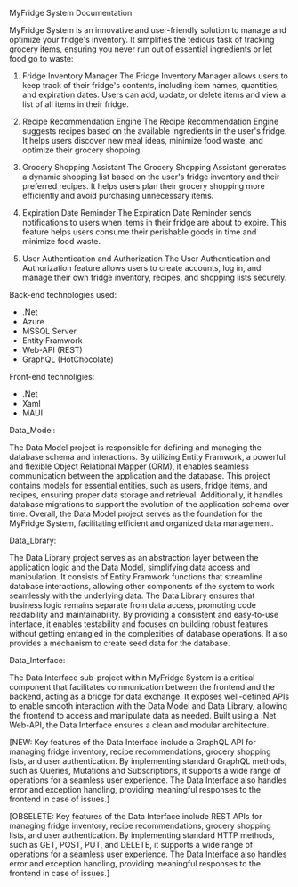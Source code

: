 MyFridge System Documentation

MyFridge System is an innovative and user-friendly solution to manage and optimize your fridge's inventory. It simplifies the tedious task of tracking grocery items, ensuring you never run out of essential ingredients or let food go to waste:

1. Fridge Inventory Manager
The Fridge Inventory Manager allows users to keep track of their fridge's contents, including item names, quantities, and expiration dates. Users can add, update, or delete items and view a list of all items in their fridge.

2. Recipe Recommendation Engine
The Recipe Recommendation Engine suggests recipes based on the available ingredients in the user's fridge. It helps users discover new meal ideas, minimize food waste, and optimize their grocery shopping.

3. Grocery Shopping Assistant
The Grocery Shopping Assistant generates a dynamic shopping list based on the user's fridge inventory and their preferred recipes. It helps users plan their grocery shopping more efficiently and avoid purchasing unnecessary items.

4. Expiration Date Reminder
The Expiration Date Reminder sends notifications to users when items in their fridge are about to expire. This feature helps users consume their perishable goods in time and minimize food waste.

5. User Authentication and Authorization
The User Authentication and Authorization feature allows users to create accounts, log in, and manage their own fridge inventory, recipes, and shopping lists securely.

Back-end technologies used:
  - .Net
  - Azure
  - MSSQL Server
  - Entity Framwork
  - Web-API (REST)
  - GraphQL (HotChocolate)

Front-end technoligies:
  - .Net
  - Xaml
  - MAUI

Data_Model: 

The Data Model project is responsible for defining and managing the database schema and interactions. By utilizing Entity Framwork, a powerful and flexible Object Relational Mapper (ORM), it enables seamless communication between the application and the database. This project contains models for essential entities, such as users, fridge items, and recipes, ensuring proper data storage and retrieval. Additionally, it handles database migrations to support the evolution of the application schema over time. Overall, the Data Model project serves as the foundation for the MyFridge System, facilitating efficient and organized data management.

Data_Lbrary:

The Data Library project serves as an abstraction layer between the application logic and the Data Model, simplifying data access and manipulation. It consists of Entity Framwork functions that streamline database interactions, allowing other components of the system to work seamlessly with the underlying data. The Data Library ensures that business logic remains separate from data access, promoting code readability and maintainability. By providing a consistent and easy-to-use interface, it enables testability and focuses on building robust features without getting entangled in the complexities of database operations. It also provides a mechanism to create seed data for the database.

Data_Interface:

The Data Interface sub-project within MyFridge System is a critical component that facilitates communication between the frontend and the backend, acting as a bridge for data exchange. It exposes well-defined APIs to enable smooth interaction with the Data Model and Data Library, allowing the frontend to access and manipulate data as needed. Built using a .Net Web-API, the Data Interface ensures a clean and modular architecture.

[NEW: Key features of the Data Interface include a GraphQL API for managing fridge inventory, recipe recommendations, grocery shopping lists, and user authentication. By implementing standard GraphQL methods, such as Queries, Mutations and Subscriptions, it supports a wide range of operations for a seamless user experience. The Data Interface also handles error and exception handling, providing meaningful responses to the frontend in case of issues.]

[OBSELETE: Key features of the Data Interface include REST APIs for managing fridge inventory, recipe recommendations, grocery shopping lists, and user authentication. By implementing standard HTTP methods, such as GET, POST, PUT, and DELETE, it supports a wide range of operations for a seamless user experience. The Data Interface also handles error and exception handling, providing meaningful responses to the frontend in case of issues.]



